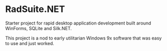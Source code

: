 # RadSuite.NET
Starter project for rapid desktop application development built around WinForms, SQLite and Silk.NET.

This project is a nod to early utilitarian Windows 9x software that was easy to use and just worked.
